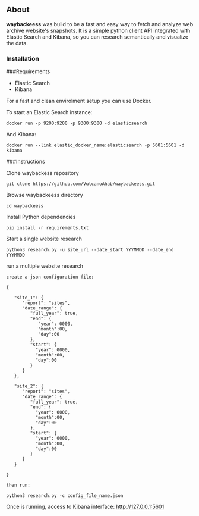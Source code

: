 ## About

**waybackeess** was build to be a fast and easy way to fetch and analyze web archive website's snapshots. It is a simple python client API integrated with Elastic Search and Kibana, so you can research semantically and visualize the data.


### Installation

###Requirements
 - Elastic Search
 - Kibana

For a fast and clean envirolment setup you can use Docker.

To start an Elastic Search instance:
```
docker run -p 9200:9200 -p 9300:9300 -d elasticsearch
```

And Kibana:
```
docker run --link elastic_docker_name:elasticsearch -p 5601:5601 -d kibana
```

###Instructions

Clone waybackess repository
```
git clone https://github.com/VulcanoAhab/waybackeess.git
```

Browse waybackeess directory
```
cd waybackeess
```

Install Python dependencies
```
pip install -r requirements.txt
```

Start a single website research
```
python3 research.py -u site_url --date_start YYYMMDD --date_end YYYMMDD
```

run a multiple website research
```
create a json configuration file:

{

   "site_1": {
      "report": "sites",
      "date_range": {
         "full_year": true,
         "end": {
            "year": 0000,
            "month":00,
            "day":00
         },
         "start": {
           "year": 0000,
           "month":00,
           "day":00
         }
      }
   },

   "site_2": {
      "report": "sites",
      "date_range": {
         "full_year": true,
         "end": {
           "year": 0000,
           "month":00,
           "day":00
         },
         "start": {
           "year": 0000,
           "month":00,
           "day":00
         }
      }
   }

}

then run:

python3 research.py -c config_file_name.json

```

Once is running, access to Kibana interface:
http://127.0.0.1:5601
